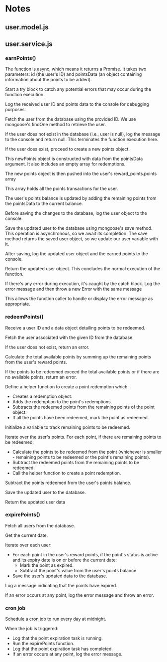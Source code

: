 # Notes

## user.model.js

## user.service.js

### earnPoints()

The function is async, which means it returns a Promise. It takes two parameters: id (the user's ID) and pointsData (an object containing information about the points to be added).

Start a try block to catch any potential errors that may occur during the function execution.

Log the received user ID and points data to the console for debugging purposes.

Fetch the user from the database using the provided ID. We use mongoose's findOne method to retrieve the user.

If the user does not exist in the database (i.e., user is null), log the message to the console and return null. This terminates the function execution here.

If the user does exist, proceed to create a new points object.

This newPoints object is constructed with data from the pointsData argument. It also includes an empty array for redemptions.

The new points object is then pushed into the user's reward_points.points array

This array holds all the points transactions for the user.

The user's points balance is updated by adding the remaining points from the pointsData to the current balance.

Before saving the changes to the database, log the user object to the console.

Save the updated user to the database using mongoose's save method. This operation is asynchronous, so we await its completion. The save method returns the saved user object, so we update our user variable with it.

After saving, log the updated user object and the earned points to the console.

Return the updated user object. This concludes the normal execution of the function.

If there's any error during execution, it's caught by the catch block. Log the error message and then throw a new Error with the same message

This allows the function caller to handle or display the error message as appropriate.

### redeemPoints()

Receive a user ID and a data object detailing points to be redeemed.

Fetch the user associated with the given ID from the database.

If the user does not exist, return an error.

Calculate the total available points by summing up the remaining points from the user's reward points.

If the points to be redeemed exceed the total available points or if there are no available points, return an error.

Define a helper function to create a point redemption which:
- Creates a redemption object.
- Adds the redemption to the point's redemptions.
- Subtracts the redeemed points from the remaining points of the point object.
- If all the points have been redeemed, mark the point as redeemed.

Initialize a variable to track remaining points to be redeemed.

Iterate over the user's points. For each point, if there are remaining points to be redeemed:

- Calculate the points to be redeemed from the point (whichever is smaller - remaining points to be redeemed or the point's remaining points).
- Subtract the redeemed points from the remaining points to be redeemed.
- Call the helper function to create a point redemption.

Subtract the points redeemed from the user's points balance.

Save the updated user to the database.

Return the updated user data

### expirePoints()

Fetch all users from the database.

Get the current date.

Iterate over each user:

- For each point in the user's reward points, if the point's status is active and its expiry date is on or before the current date:
  - Mark the point as expired.
  - Subtract the point's value from the user's points balance.
- Save the user's updated data to the database.

Log a message indicating that the points have expired.

If an error occurs at any point, log the error message and throw an error.

### cron job

Schedule a cron job to run every day at midnight.

When the job is triggered:

- Log that the point expiration task is running.
- Run the expirePoints function.
- Log that the point expiration task has completed.
- If an error occurs at any point, log the error message.